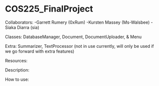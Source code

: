 # COS225_FinalProject

Collaborators:
-Garrett Rumery (0xRum)
-Kursten Massey (Ms-Walsbee)
-Siaka Diarra (sia)

Classes: DatabaseManager, Document, DocumentUploader, & Menu

Extra: Summarizer, TextProcessor (not in use currently, will only be used if we go forward with extra features)

Resources:

Description:

How to use: